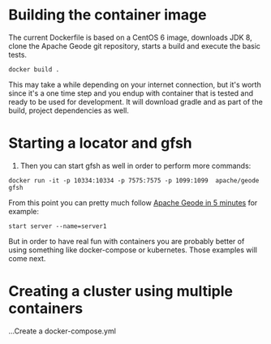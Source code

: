 # Building the container image

The current Dockerfile is based on a CentOS 6 image, downloads JDK 8, clone the Apache Geode git repository, starts a build and execute the basic tests. 

```
docker build .
```

This may take a while depending on your internet connection, but it's worth since it's a one time step and you endup with container that is tested and ready to be used for development. It will download gradle and as part of the build, project dependencies as well. 

# Starting a locator and gfsh

1. Then you can start gfsh as well in order to perform more commands:

```
docker run -it -p 10334:10334 -p 7575:7575 -p 1099:1099  apache/geode gfsh
```


From this point you can pretty much follow [Apache Geode in 5 minutes](https://cwiki.apache.org/confluence/display/GEODE/Index#Index-Geodein5minutes) for example:

```
start server --name=server1
```

But in order to have real fun with containers you are probably better of using something like docker-compose or kubernetes. Those examples will come next. 

# Creating a cluster using multiple containers

...Create a docker-compose.yml 
